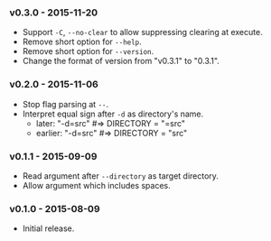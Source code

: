 ### v0.3.0 - 2015-11-20

- Support `-C`, `--no-clear` to allow suppressing clearing at execute.
- Remove short option for `--help`.
- Remove short option for `--version`.
- Change the format of version from "v0.3.1" to "0.3.1".

### v0.2.0 - 2015-11-06

- Stop flag parsing at `--`.
- Interpret equal sign after `-d` as directory's name.
  - later:   "-d=src" #=> DIRECTORY = "=src"
  - earlier: "-d=src" #=> DIRECTORY = "src"

### v0.1.1 - 2015-09-09

- Read argument after `--directory` as target directory.
- Allow argument which includes spaces.

### v0.1.0 - 2015-08-09

- Initial release.
